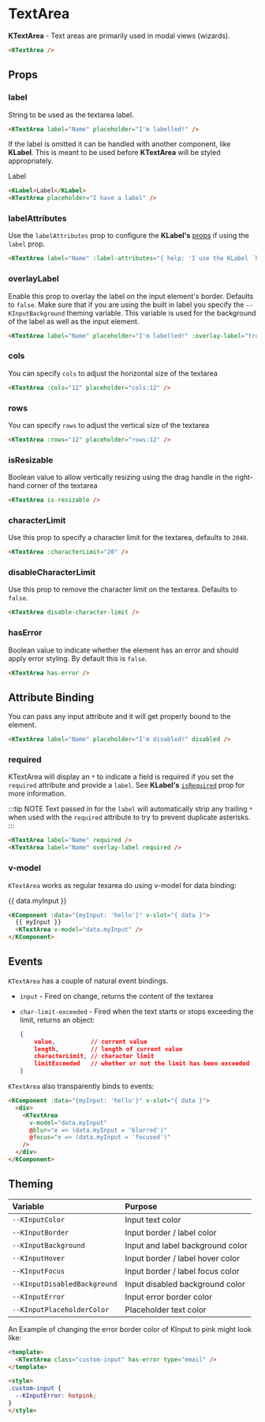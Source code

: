 # TextArea

**KTextArea** - Text areas are primarily used in modal views (wizards).

<KTextArea />

```html
<KTextArea />
```

## Props

### label

String to be used as the textarea label.

<KTextArea label="Name" placeholder="I'm labelled!" />

```html
<KTextArea label="Name" placeholder="I'm labelled!" />
```

If the label is omitted it can be handled with another component, like **KLabel**. This is meant to be used before **KTextArea** will be styled appropriately.

<KLabel>Label</KLabel>
<KTextArea placeholder="I have a label" />

```html
<KLabel>Label</KLabel>
<KTextArea placeholder="I have a label" />
```

### labelAttributes

Use the `labelAttributes` prop to configure the **KLabel's** [props](/components/label) if using the `label` prop.

<KTextArea label="Name" :label-attributes="{ help: 'I use the KLabel `help` prop' }" />

```html
<KTextArea label="Name" :label-attributes="{ help: 'I use the KLabel `help` prop' }" />
```

### overlayLabel

Enable this prop to overlay the label on the input element's border. Defaults to `false`. Make sure that if you are using the built in label you specify the `--KInputBackground` theming variable. This variable is used for the background of the label as well as the input element.

<KTextArea label="Name" placeholder="I'm labelled!" :overlay-label="true" />

```html
<KTextArea label="Name" placeholder="I'm labelled!" :overlay-label="true" />
```

### cols

You can specify `cols` to adjust the horizontal size of the textarea

<KTextArea :cols="12" placeholder="cols:12" />

```html
<KTextArea :cols="12" placeholder="cols:12" />
```

### rows

You can specify `rows` to adjust the vertical size of the textarea

<KTextArea :rows="12" placeholder="rows:12" />

```html
<KTextArea :rows="12" placeholder="rows:12" />
```

### isResizable

Boolean value to allow vertically resizing using the drag handle in the right-hand corner of the textarea

<KTextArea is-resizable />

```html
<KTextArea is-resizable />
```

### characterLimit

Use this prop to specify a character limit for the textarea, defaults to `2048`.

<KTextArea :characterLimit="20" />

```html
<KTextArea :characterLimit="20" />
```

### disableCharacterLimit

Use this prop to remove the character limit on the textarea. Defaults to `false`.

<KTextArea disable-character-limit />

```html
<KTextArea disable-character-limit />
```

### hasError

Boolean value to indicate whether the element has an error and should apply error styling. By default this is `false`.

<KTextArea has-error />

```html
<KTextArea has-error />
```

## Attribute Binding

You can pass any input attribute and it will get properly bound to the element.

<KTextArea label="Name" placeholder="I'm disabled!" disabled />

```html
<KTextArea label="Name" placeholder="I'm disabled!" disabled />
```

### required

KTextArea will display an `*` to indicate a field is required if you set the `required` attribute and provide a `label`. See **KLabel's** [`isRequired`](/components/label#isrequired) prop for more information.

:::tip NOTE
Text passed in for the `label` will automatically strip any trailing `*` when used with the `required` attribute to try to prevent duplicate asterisks.
:::

<KTextArea label="Name" required />
<KTextArea label="Name" overlay-label required />

```html
<KTextArea label="Name" required />
<KTextArea label="Name" overlay-label required />
```

### v-model

`KTextArea` works as regular texarea do using v-model for data binding:

<KComponent :data="{myInput: 'hello'}" v-slot="{ data }">
  <div>
    {{ data.myInput }}
    <KTextArea v-model="data.myInput" />
  </div>
</KComponent>

```html
<KComponent :data="{myInput: 'hello'}" v-slot="{ data }">
  {{ myInput }}
  <KTextArea v-model="data.myInput" />
</KComponent>
```

## Events

`KTextArea` has a couple of natural event bindings.

- `input` - Fired on change, returns the content of the textarea
- `char-limit-exceeded` - Fired when the text starts or stops exceeding the limit, returns an object:

    ```json
    {
        value,          // current value
        length,         // length of current value
        characterLimit, // character limit
        limitExceeded   // whether or not the limit has been exceeded
    }
    ```

`KTextArea` also transparently binds to events:

<KComponent :data="{myInput2: 'hello'}" v-slot="{ data }">
  <div>
    <KTextArea
      v-model="data.myInput2"
      @blur="e => (data.myInput2 = 'blurred')"
      @focus="e => (data.myInput2 = 'focused')"
    />
  </div>
</KComponent>

```html
<KComponent :data="{myInput: 'hello'}" v-slot="{ data }">
  <div>
    <KTextArea
      v-model="data.myInput"
      @blur="e => (data.myInput = 'blurred')"
      @focus="e => (data.myInput = 'focused')"
    />
  </div>
</KComponent>
```

## Theming

| Variable | Purpose
|:-------- |:-------
| `--KInputColor` | Input text color
| `--KInputBorder` | Input border / label color
| `--KInputBackground` | Input and label background color
| `--KInputHover` | Input border / label hover color
| `--KInputFocus` | Input border / label focus color
| `--KInputDisabledBackground` | Input disabled background color
| `--KInputError` | Input error border color
| `--KInputPlaceholderColor`| Placeholder text color

An Example of changing the error border color of KInput to pink might look like:

<KTextArea class="custom-input" has-error type="email" />

```html
<template>
  <KTextArea class="custom-input" has-error type="email" />
</template>

<style>
.custom-input {
  --KInputError: hotpink;
}
</style>
```

<style lang="scss">
.custom-input {
  --KInputError: hotpink;
}
</style>

